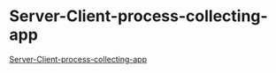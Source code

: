 # Server-Client-process-collecting-app
[Server-Client-process-collecting-app](http://img.youtube.com/vi/<https://youtu.be/z-i__DIJxmw>/0.jpg)
